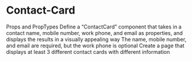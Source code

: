 # Contact-Card
Props and PropTypes
Define a “ContactCard” component that takes in a contact name, mobile number, work phone, and email as properties, and displays the results in a visually appealing way
The name, mobile number, and email are required, but the work phone is optional
Create a page that displays at least 3 different contact cards with different information
